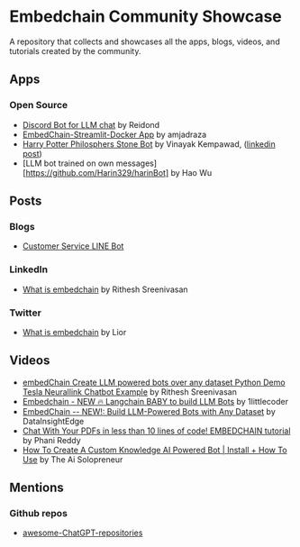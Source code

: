 # Embedchain Community Showcase

A repository that collects and showcases all the apps, blogs, videos, and tutorials created by the community.

## Apps

### Open Source

- [Discord Bot for LLM chat](https://github.com/Reidond/discord_bots_playground/tree/c8b0c36541e4b393782ee506804c4b6962426dd6/python/chat-channel-bot) by Reidond
- [EmbedChain-Streamlit-Docker App](https://github.com/amjadraza/embedchain-streamlit-app) by amjadraza
- [Harry Potter Philosphers Stone Bot](https://github.com/vinayak-kempawad/Harry_Potter_Philosphers_Stone_Bot/) by Vinayak Kempawad, ([linkedin post](https://www.linkedin.com/feed/update/urn:li:activity:7080907532155686912/))
- [LLM bot trained on own messages][https://github.com/Harin329/harinBot] by Hao Wu

## Posts

### Blogs

- [Customer Service LINE Bot](https://www.evanlin.com/langchain-embedchain/)

### LinkedIn

- [What is embedchain](https://www.linkedin.com/posts/activity-7079393104423698432-wRyi/) by Rithesh Sreenivasan

### Twitter

- [What is embedchain](https://twitter.com/AlphaSignalAI/status/1672668574450847745) by Lior

## Videos

- [embedChain Create LLM powered bots over any dataset Python Demo Tesla Neurallink Chatbot Example](https://www.youtube.com/watch?v=bJqAn22a6Gc) by Rithesh Sreenivasan
- [Embedchain - NEW 🔥 Langchain BABY to build LLM Bots](https://www.youtube.com/watch?v=qj_GNQ06I8o) by 1littlecoder
- [EmbedChain -- NEW!: Build LLM-Powered Bots with Any Dataset](https://www.youtube.com/watch?v=XmaBezzGHu4) by DataInsightEdge
- [Chat With Your PDFs in less than 10 lines of code! EMBEDCHAIN tutorial](https://www.youtube.com/watch?v=1ugkcsAcw44) by Phani Reddy
- [How To Create A Custom Knowledge AI Powered Bot | Install + How To Use](https://www.youtube.com/watch?v=VfCrIiAst-c) by The Ai Solopreneur

## Mentions

### Github repos

- [awesome-ChatGPT-repositories](https://github.com/taishi-i/awesome-ChatGPT-repositories)

